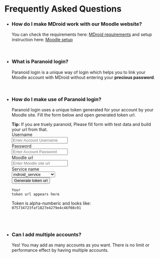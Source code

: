 Frequently Asked Questions
====

* ### How do I make MDroid work with our Moodle website?
  You can check the requirements here: [MDroid requirements](index.md#Requirements) and setup instruction here: [Moodle setup](moodle-setup.md)
  
  <br/>
  
* ### What is Paranoid login?
  Paranoid login is a unique way of login which helps you to link your Moodle account with MDroid without entering your <b>precious password</b>.
  
  <br/>
  
* ### How do I make use of Paranoid login?
  Paranoid login uses a unique token generated for your account by your Moodle site. Fill the form below and open generated token url.
  
  <div class="alert alert-success col-sm-11"><b>Tip:</b> If you are truely paranoid, Please fill form with test data and build your url from that.</div>
    
  <form class="form-horizontal" role="form">
     <div class="form-group">
        <label for="username" class="col-sm-2 control-label">Username</label>
        <div class="col-sm-3">
           <input type="text" class="form-control" id="username" 
              placeholder="Enter Account Username">
        </div>
     </div>
     <div class="form-group">
        <label for="password" class="col-sm-2 control-label">Password</label>
        <div class="col-sm-3">
           <input type="text" class="form-control" id="password" 
              placeholder="Enter Account Password">
        </div>
     </div>
     <div class="form-group">
        <label for="url" class="col-sm-2 control-label">Moodle url</label>
        <div class="col-sm-3">
           <input type="text" class="form-control" id="url" 
              placeholder="Enter Moodle site url">
        </div>
     </div>
     <div class="form-group">
        <label for="service" class="col-sm-2 control-label">Service name</label>
        <div class="col-sm-3">
		      <select class="form-control" id="service">
		         <option>mdroid_service</option>
		         <option>moody_service</option>
		         <option>moodle_mobile_app</option>
		      </select>
		    </div>
     </div>
        
     <div class="form-group">
        <div class="col-sm-offset-2 col-sm-10" onclick="genTokenUrl()">
           <button type="submit" class="btn btn-default">Generate token url</button>
        </div>
     </div>
  </form>
  
  <code id="tokenurl" class="col-sm-offset-2" onclick="openTokenUrl()">Your token url appears here</code>
  <div class="col-sm-11">Token is alpha-numberic and looks like: <code>075734723faf1827e4279e4c46f08c01</code></div>
  
  <br/><br/>
  
* ### Can I add multiple accounts?
  Yes! You may add as many accounts as you want. There is no limit or performance effect by having multiple accounts.
